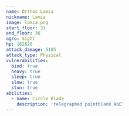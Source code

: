 ```yaml
---
name: Orthos Lamia
nickname: Lamia
image: lamia.png
start_floor: 33
end_floor: 36
agro: Sight
hp: 162620
attack_damage: 5185
attack_type: Physical
vulnerabilities:
  bind: true
  heavy: true
  sleep: true
  slow: true
  stun: true
abilities:
  - name: Circle Blade
    description: 'telegraphed pointblank AoE'
---
```

